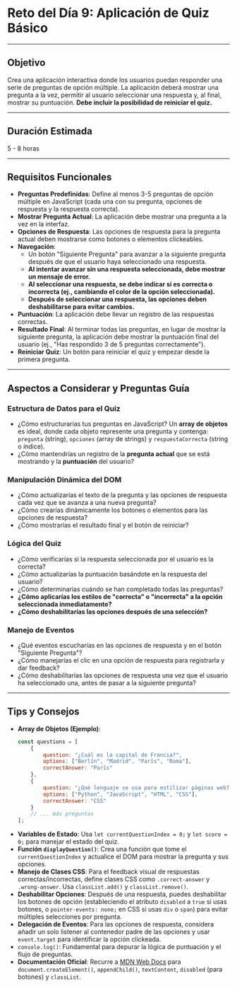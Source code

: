 # Reto del Día 9: Aplicación de Quiz Básico

---

## Objetivo

Crea una aplicación interactiva donde los usuarios puedan responder una serie de preguntas de opción múltiple. La aplicación deberá mostrar una pregunta a la vez, permitir al usuario seleccionar una respuesta y, al final, mostrar su puntuación. **Debe incluir la posibilidad de reiniciar el quiz.**

---

## Duración Estimada

5 - 8 horas

---

## Requisitos Funcionales

* **Preguntas Predefinidas**: Define al menos 3-5 preguntas de opción múltiple en JavaScript (cada una con su pregunta, opciones de respuesta y la respuesta correcta).
* **Mostrar Pregunta Actual**: La aplicación debe mostrar una pregunta a la vez en la interfaz.
* **Opciones de Respuesta**: Las opciones de respuesta para la pregunta actual deben mostrarse como botones o elementos clickeables.
* **Navegación**:
    * Un botón "Siguiente Pregunta" para avanzar a la siguiente pregunta después de que el usuario haya seleccionado una respuesta.
    * **Al intentar avanzar sin una respuesta seleccionada, debe mostrar un mensaje de error.**
    * **Al seleccionar una respuesta, se debe indicar si es correcta o incorrecta (ej., cambiando el color de la opción seleccionada).**
    * **Después de seleccionar una respuesta, las opciones deben deshabilitarse para evitar cambios.**
* **Puntuación**: La aplicación debe llevar un registro de las respuestas correctas.
* **Resultado Final**: Al terminar todas las preguntas, en lugar de mostrar la siguiente pregunta, la aplicación debe mostrar la puntuación final del usuario (ej., "Has respondido 3 de 5 preguntas correctamente").
* **Reiniciar Quiz**: Un botón para reiniciar el quiz y empezar desde la primera pregunta.

---

## Aspectos a Considerar y Preguntas Guía

### Estructura de Datos para el Quiz

* ¿Cómo estructurarías tus preguntas en JavaScript? Un **array de objetos** es ideal, donde cada objeto represente una pregunta y contenga: `pregunta` (string), `opciones` (array de strings) y `respuestaCorrecta` (string o índice).
* ¿Cómo mantendrías un registro de la **pregunta actual** que se está mostrando y la **puntuación** del usuario?

### Manipulación Dinámica del DOM

* ¿Cómo actualizarías el texto de la pregunta y las opciones de respuesta cada vez que se avanza a una nueva pregunta?
* ¿Cómo crearías dinámicamente los botones o elementos para las opciones de respuesta?
* ¿Cómo mostrarías el resultado final y el botón de reiniciar?

### Lógica del Quiz

* ¿Cómo verificarías si la respuesta seleccionada por el usuario es la correcta?
* ¿Cómo actualizarías la puntuación basándote en la respuesta del usuario?
* ¿Cómo determinarías cuándo se han completado todas las preguntas?
* **¿Cómo aplicarías los estilos de "correcta" o "incorrecta" a la opción seleccionada inmediatamente?**
* **¿Cómo deshabilitarías las opciones después de una selección?**

### Manejo de Eventos

* ¿Qué eventos escucharías en las opciones de respuesta y en el botón "Siguiente Pregunta"?
* ¿Cómo manejarías el clic en una opción de respuesta para registrarla y dar feedback?
* ¿Cómo deshabilitarías las opciones de respuesta una vez que el usuario ha seleccionado una, antes de pasar a la siguiente pregunta?

---

## Tips y Consejos

* **Array de Objetos (Ejemplo)**:
    ```javascript
    const questions = [
        {
            question: "¿Cuál es la capital de Francia?",
            options: ["Berlín", "Madrid", "París", "Roma"],
            correctAnswer: "París"
        },
        {
            question: "¿Qué lenguaje se usa para estilizar páginas web?",
            options: ["Python", "JavaScript", "HTML", "CSS"],
            correctAnswer: "CSS"
        }
        // ... más preguntas
    ];
    ```
* **Variables de Estado**: Usa `let currentQuestionIndex = 0;` y `let score = 0;` para manejar el estado del quiz.
* **Función `displayQuestion()`**: Crea una función que tome el `currentQuestionIndex` y actualice el DOM para mostrar la pregunta y sus opciones.
* **Manejo de Clases CSS**: Para el feedback visual de respuestas correctas/incorrectas, define clases CSS como `.correct-answer` y `.wrong-answer`. Usa `classList.add()` y `classList.remove()`.
* **Deshabilitar Opciones**: Después de una respuesta, puedes deshabilitar los botones de opción (estableciendo el atributo `disabled` a `true` si usas botones, o `pointer-events: none;` en CSS si usas `div` o `span`) para evitar múltiples selecciones por pregunta.
* **Delegación de Eventos**: Para las opciones de respuesta, considera añadir un solo listener al contenedor padre de las opciones y usar `event.target` para identificar la opción clickeada.
* `console.log()`: Fundamental para depurar la lógica de puntuación y el flujo de preguntas.
* **Documentación Oficial**: Recurre a [MDN Web Docs](https://developer.mozilla.org/es/) para `document.createElement()`, `appendChild()`, `textContent`, `disabled` (para botones) y `classList`.